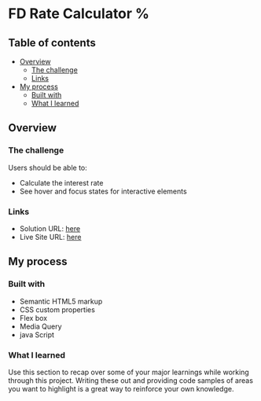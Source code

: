 # FD Rate Calculator %

## Table of contents

- [Overview](#overview)
  - [The challenge](#the-challenge)
  - [Links](#links)
- [My process](#my-process)
  - [Built with](#built-with)
  - [What I learned](#what-i-learned)

## Overview

### The challenge

Users should be able to:

- Calculate the interest rate
- See hover and focus states for interactive elements

### Links

- Solution URL: [here](https://github.com/aruntutter/FD-Rate-Calculater)
- Live Site URL: [here](https://nimble-salamander-6d3c84.netlify.app)

## My process

### Built with

- Semantic HTML5 markup
- CSS custom properties
- Flex box
- Media Query
- java Script

### What I learned

Use this section to recap over some of your major learnings while working through this project. Writing these out and providing code samples of areas you want to highlight is a great way to reinforce your own knowledge.
